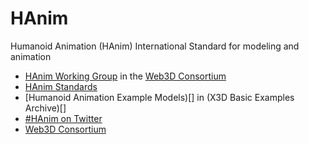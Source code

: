 # HAnim
Humanoid Animation (HAnim) International Standard for modeling and animation

* [HAnim Working Group](http://www.web3D.org/working-groups/humanoid-animation-h-anim) in the [Web3D Consortium](http://www.web3D.org)
* [HAnim Standards]()
* [Humanoid Animation Example Models)[] in (X3D Basic Examples Archive)[]
* [#HAnim on Twitter](http://twitter.com/#HAnim)
* [Web3D Consortium](http://www.web3D.org)
